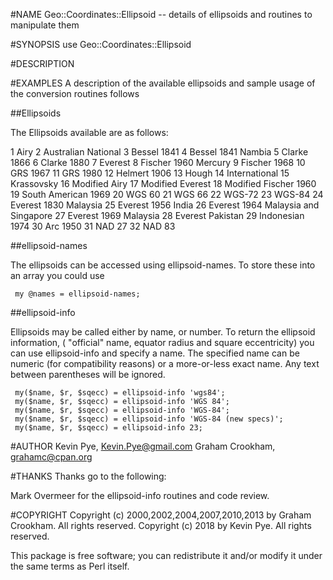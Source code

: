#NAME
Geo::Coordinates::Ellipsoid -- details of ellipsoids and routines to manipulate them

#SYNOPSIS
use Geo::Coordinates::Ellipsoid

#DESCRIPTION

#EXAMPLES
A description of the available ellipsoids and sample usage of the
conversion routines follows

##Ellipsoids

The Ellipsoids available are as follows:

1 Airy
2 Australian National
3 Bessel 1841
4 Bessel 1841 Nambia
5 Clarke 1866
6 Clarke 1880
7 Everest
8 Fischer 1960 Mercury
9 Fischer 1968
10 GRS 1967
11 GRS 1980
12 Helmert 1906
13 Hough
14 International
15 Krassovsky
16 Modified Airy
17 Modified Everest
18 Modified Fischer 1960
19 South American 1969
20 WGS 60
21 WGS 66
22 WGS-72
23 WGS-84
24 Everest 1830 Malaysia
25 Everest 1956 India
26 Everest 1964 Malaysia and Singapore
27 Everest 1969 Malaysia
28 Everest Pakistan
29 Indonesian 1974
30 Arc 1950
31 NAD 27
32 NAD 83

##ellipsoid-names

The ellipsoids can be accessed using ellipsoid-names. To store these into
an array you could use

     my @names = ellipsoid-names;

##ellipsoid-info

Ellipsoids may be called either by name, or number. To return the
ellipsoid information, ( "official" name, equator radius and square
eccentricity) you can use ellipsoid-info and specify a name. The
specified name can be numeric (for compatibility reasons) or a
more-or-less exact name. Any text between parentheses will be ignored.

     my($name, $r, $sqecc) = ellipsoid-info 'wgs84';
     my($name, $r, $sqecc) = ellipsoid-info 'WGS 84';
     my($name, $r, $sqecc) = ellipsoid-info 'WGS-84';
     my($name, $r, $sqecc) = ellipsoid-info 'WGS-84 (new specs)';
     my($name, $r, $sqecc) = ellipsoid-info 23;

#AUTHOR
Kevin Pye, Kevin.Pye@gmail.com
Graham Crookham, grahamc@cpan.org

#THANKS
Thanks go to the following:

Mark Overmeer for the ellipsoid-info routines and code review.

#COPYRIGHT
Copyright (c) 2000,2002,2004,2007,2010,2013 by Graham Crookham. All rights reserved.
Copyright (c) 2018 by Kevin Pye. All rights reserved.

This package is free software; you can redistribute it and/or modify it
under the same terms as Perl itself.
